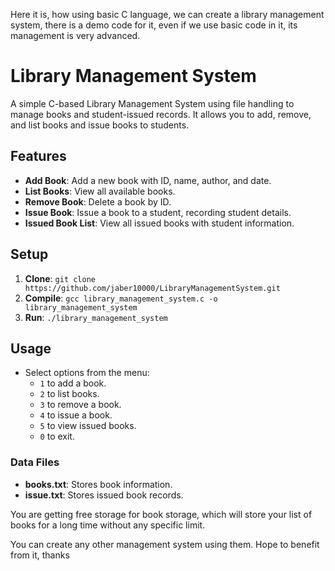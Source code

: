 Here it is, how using basic C language, we can create a library management system, there is a demo code for it, even if we use basic code in it, its management is very advanced.

# Library Management System

A simple C-based Library Management System using file handling to manage books and student-issued records. It allows you to add, remove, and list books and issue books to students.

## Features
- **Add Book**: Add a new book with ID, name, author, and date.
- **List Books**: View all available books.
- **Remove Book**: Delete a book by ID.
- **Issue Book**: Issue a book to a student, recording student details.
- **Issued Book List**: View all issued books with student information.

## Setup
1. **Clone**: `git clone https://github.com/jaber10000/LibraryManagementSystem.git`
2. **Compile**: `gcc library_management_system.c -o library_management_system`
3. **Run**: `./library_management_system`

## Usage
- Select options from the menu:
  - `1` to add a book.
  - `2` to list books.
  - `3` to remove a book.
  - `4` to issue a book.
  - `5` to view issued books.
  - `0` to exit.

### Data Files
- **books.txt**: Stores book information.
- **issue.txt**: Stores issued book records.



You are getting free storage for book storage, which will store your list of books for a long time without any specific limit.

You can create any other management system using them. Hope to benefit from it, thanks
